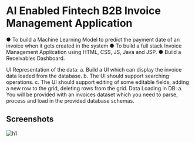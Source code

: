 # AI Enabled Fintech B2B Invoice Management Application

● To build a Machine Learning Model to predict the payment date of an invoice when it gets created in the system 
● To build a full stack Invoice Management Application using HTML, CSS, JS, Java and JSP.
● Build a Receivables Dashboard. 

UI Representation of the data: 
 a. Build a UI which can display the invoice data loaded from the database. b. The UI should support searching operations. 
 c. The UI should support editing of some editable fields, adding a new row to the grid, deleting rows from the grid. 
Data Loading in DB: 
 a. You will be provided with an invoices dataset which you need to parse, process and load in the provided database schemas. 
 
 ## Screenshots

![h1](https://user-images.githubusercontent.com/54469298/127552461-de04e8c2-31a6-4905-99ae-eef890a82fd4.PNG)
